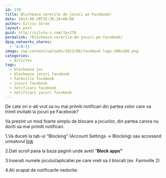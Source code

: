 ```yaml
---
id: 170
title: Blocheaza cererile de jocuri pe Facebook!
date: 2013-08-20T15:36:24+00:00
author: Silviu Stroe
layout: post
guid: http://silviu-s.com/?p=170
permalink: /blocheaza-cererile-de-jocuri-pe-facebook/
dpsp_networks_shares:
  - 'a:0:{}'
image: /wp-content/uploads/2013/08/facebook-logo-200x100.png
categories:
  - Articles
tags:
  - blocheaza joc
  - blocheaza jocuri facebook
  - farmville facebook
  - jocuri facebook
  - notificari facebook
  - notificari jocuri facebook
---
```

De cate ori n-ati vrut sa nu mai primiti notificari din partea celor care va trimit invitatii la jocuri pe Facebook?
  
Va prezint un mod foarte simplu de blocare a jocurilor, din partea carora nu doriti sa mai primiti notificari.

1.Va duceti la tab-ul “Blocking” (Account Settings -> Blocking) sau accesand urmatorul <a title="blocare jocuri facebook" href="https://www.facebook.com/settings?tab=blocking" target="_blank">link</a>

2.Dati scroll pana la baza paginii unde aveti “**Block apps”**

3.Inserati numele jocului/aplicatiei pe care vreti sa il blocati (ex. Farmville 2)

4.Ati scapat de notificarile nedorite.
